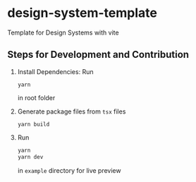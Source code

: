 # design-system-template
Template for Design Systems with vite

## Steps for Development and Contribution

1. Install Dependencies: Run
    ```
    yarn
    ```
    in root folder

2. Generate package files from `tsx` files
    ```
    yarn build
    ```

3. Run 
    ```sh
    yarn
    yarn dev
    ```
    in `example` directory for live preview